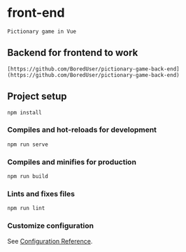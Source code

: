 # front-end

```
Pictionary game in Vue
```

## Backend for frontend to work
```
[https://github.com/BoredUser/pictionary-game-back-end](https://github.com/BoredUser/pictionary-game-back-end)
```

## Project setup
```
npm install
```

### Compiles and hot-reloads for development
```
npm run serve
```

### Compiles and minifies for production
```
npm run build
```

### Lints and fixes files
```
npm run lint
```

### Customize configuration
See [Configuration Reference](https://cli.vuejs.org/config/).
